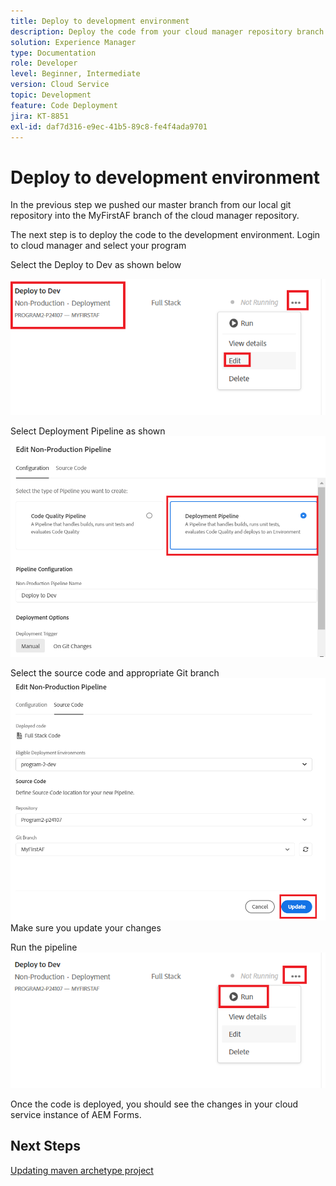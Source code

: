 ```yaml
---
title: Deploy to development environment
description: Deploy the code from your cloud manager repository branch
solution: Experience Manager
type: Documentation
role: Developer
level: Beginner, Intermediate
version: Cloud Service
topic: Development
feature: Code Deployment
jira: KT-8851
exl-id: daf7d316-e9ec-41b5-89c8-fe4f4ada9701
---
```

# Deploy to development environment

In the previous step we pushed our master branch from our local git repository into the MyFirstAF branch of the cloud manager repository.

The next step is to deploy the code to the development environment.
Login to cloud manager and select your program

Select the Deploy to Dev as shown below


![first-step](assets/deploy-first-step1.png)


Select Deployment Pipeline as shown
![first-step](assets/deploy1.png)

Select the source code and appropriate Git branch
![first-step](assets/deploy2.png)
Make sure you update your changes

Run the pipeline 
![run-pipeline](assets/run-pipeline.png)

Once the code is deployed, you should see the changes in your cloud service instance of AEM Forms.

## Next Steps

[Updating maven archetype project](./updating-project-archetype.md)
